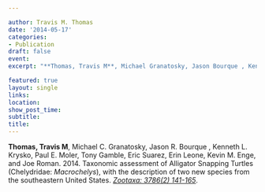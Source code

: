 ```yaml
---

author: Travis M. Thomas
date: '2014-05-17'
categories:
- Publication
draft: false
event: 
excerpt: "**Thomas, Travis M**, Michael Granatosky, Jason Bourque , Kenneth Krysko, Paul Moler, Tony Gamble, Eric Suarez, Erin Leone, Kevin Enge, and Joe Roman. 2014. Taxonomic assessment of Alligator Snapping Turtles (Chelydridae *Macrochelys*), with the description of two new species from the southeastern United States. [*Zootaxa, 3786(2) 141-165*](https://www.biotaxa.org/Zootaxa/article/view/zootaxa.3786.2.4)."

featured: true
layout: single
links:
location: 
show_post_time: 
subtitle:   
title:
---
```


**Thomas, Travis M**, Michael C. Granatosky, Jason R. Bourque , Kenneth L. Krysko, Paul E. Moler, Tony Gamble, Eric Suarez, Erin Leone, Kevin M. Enge, and Joe Roman. 2014. Taxonomic assessment of Alligator Snapping Turtles (Chelydridae: *Macrochelys*), with the description of two new species from the southeastern United States. [*Zootaxa: 3786(2) 141-165*](https://www.biotaxa.org/Zootaxa/article/view/zootaxa.3786.2.4).


